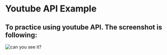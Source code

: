 # Youtube API Example
## To practice using youtube API. The screenshot is following:
![can you see it?](public/images/screenshot.GIF)
